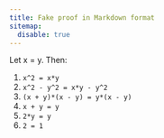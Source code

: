 ```yaml
---
title: Fake proof in Markdown format
sitemap:
  disable: true
---
```


Let x = y.  Then:

1. `x^2 = x*y`
2. `x^2 - y^2 = x*y - y^2`
2. `(x + y)*(x - y) = y*(x - y)`
2. `x + y = y`
2. `2*y = y`
2. `2 = 1`
